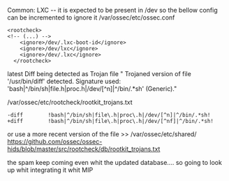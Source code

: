 
Common:
LXC -- it is expected to be present in /dev so the bellow config can be incremented to ignore it
/var/ossec/etc/ossec.conf
```
<rootcheck>
<!-- (...) -->
    <ignore>/dev/.lxc-boot-id</ignore>
    <ignore>/dev/lxc</ignore>
    <ignore>/dev/.lxc</ignore>
  </rootcheck>
```


latest Diff being detected as Trojan file 
" Trojaned version of file '/usr/bin/diff' detected. Signature used: 'bash|^/bin/sh|file\.h|proc\.h|/dev/[^n]|^/bin/.*sh' (Generic)."

/var/ossec/etc/rootcheck/rootkit_trojans.txt
```
-diff        !bash|^/bin/sh|file\.h|proc\.h|/dev/[^n]|^/bin/.*sh!
+diff        !bash|^/bin/sh|file\.h|proc\.h|/dev/[^nf]|^/bin/.*sh!
```
or use a more recent version of the file >> /var/ossec/etc/shared/
https://github.com/ossec/ossec-hids/blob/master/src/rootcheck/db/rootkit_trojans.txt

the spam keep coming even whit the updated database.... so going to look up whit integrating it whit MIP




